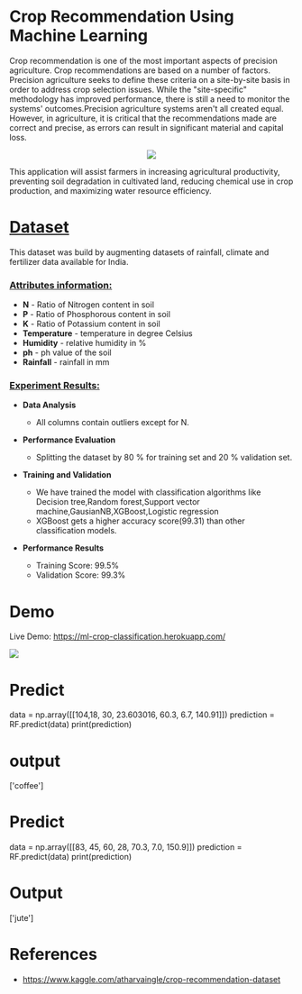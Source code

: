 # Crop Recommendation Using Machine Learning

Crop recommendation is one of the most important aspects of precision agriculture. Crop recommendations are based on a number of factors. Precision agriculture seeks to define these criteria on a site-by-site basis in order to address crop selection issues. While the "site-specific" methodology has improved performance, there is still a need to monitor the systems' outcomes.Precision agriculture systems aren't all created equal. However, in agriculture, it is critical that the recommendations made are correct and precise, as errors can result in significant material and capital loss.


<p align="center">
<img src="https://www.opendei.eu/wp-content/uploads/2020/11/img-Yanewn0ORWCx4Jlm-w800.jpg" />
</p>
This application will assist farmers in increasing agricultural productivity, preventing soil degradation in cultivated land, reducing chemical use in crop production, and maximizing water resource efficiency.

# [Dataset]()
This dataset was build by augmenting datasets of rainfall, climate and fertilizer data available for India.

### [Attributes information:]()

* **N** - Ratio of Nitrogen content in soil
* **P** - Ratio of Phosphorous content in soil
* **K** - Ratio of Potassium content in soil
* **Temperature** -  temperature in degree Celsius
* **Humidity** - relative humidity in %
* **ph** - ph value of the soil
* **Rainfall** - rainfall in mm 

### [Experiment Results:]()
* **Data Analysis**
    * All columns contain outliers except for N.
 * **Performance Evaluation**
    * Splitting the dataset by 80 % for training set and 20 % validation set.
 * **Training and Validation**
   * We have trained the model with classification algorithms like Decision tree,Random forest,Support vector machine,GausianNB,XGBoost,Logistic regression 
   * XGBoost gets a higher accuracy score(99.31) than other classification models.
    
 * **Performance Results**
    * Training Score: 99.5%
    * Validation Score: 99.3%

# Demo
Live Demo: https://ml-crop-classification.herokuapp.com/

![](https://i.imgur.com/TnsSPQy.png)
# Predict
data = np.array([[104,18, 30, 23.603016, 60.3, 6.7, 140.91]])
prediction = RF.predict(data)
print(prediction)
# output
['coffee']
# Predict
data = np.array([[83, 45, 60, 28, 70.3, 7.0, 150.9]])
prediction = RF.predict(data)
print(prediction)
# Output
['jute']
# References
* https://www.kaggle.com/atharvaingle/crop-recommendation-dataset
